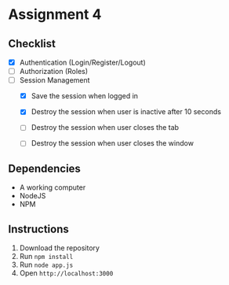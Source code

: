 # Assignment 4

## Checklist
- [x] Authentication (Login/Register/Logout)
- [ ] Authorization (Roles)
- [ ] Session Management
   - [x] Save the session when logged in
   - [x] Destroy the session when user is inactive after 10 seconds
   - [ ] Destroy the session when user closes the tab
   - [ ] Destroy the session when user closes the window


## Dependencies
- A working computer
- NodeJS
- NPM


## Instructions
1. Download the repository
2. Run `npm install`
3. Run `node app.js`
4. Open `http://localhost:3000`
